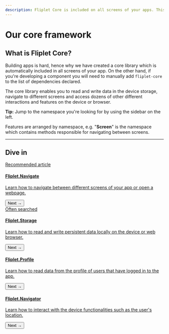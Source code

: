 ```yaml
---
description: Fliplet Core is included on all screens of your apps. This package enables you to read and write data in the device storage, navigate to different screens as long as dozens of other different interactions and features.
---
```


# Our core framework

## What is Fliplet Core?

Building apps is hard, hence why we have created a core library which is automatically included in all screens of your app. On the other hand, if you're developing a component you will need to manually add `fliplet-core` to the list of dependencies declared.

The core library enables you to read and write data in the device storage, navigate to different screens and access dozens of other different interactions and features on the device or browser.

<p class="quote"><strong>Tip:</strong> Jump to the namespace you're looking for by using the sidebar on the left.</p>

Features are arranged by namespace, e.g. "<strong>Screen</strong>" is the namespace which contains methods responsible for navigating between screens.

---

## Dive in

<section class="blocks alt">
  <a class="bl two" href="quickstart.html">
    <div>
      <span class="pin">Recommended article</span>
      <h4>Fliplet.Navigate</h4>
      <p>Learn how to navigate between different screens of your app or open a webpage.</p>
      <button>Next &rarr;</button>
    </div>
  </a>
  <a class="bl two" href="quickstart.html">
    <div>
      <span class="pin">Often searched</span>
      <h4>Fliplet.Storage</h4>
      <p>Learn how to read and write persistent data locally on the device or web browser.</p>
      <button>Next &rarr;</button>
    </div>
  </a>
</section>

<section class="blocks alt">
  <a class="bl two" href="profile.html">
    <div class="secondary">
      <h4>Fliplet.Profile</h4>
      <p>Learn how to read data from the profile of users that have logged in to the app.</p>
      <button>Next &rarr;</button>
    </div>
  </a>
  <a class="bl two" href="navigator.html">
    <div class="secondary">
      <h4>Fliplet.Navigator</h4>
      <p>Learn how to interact with the device functionalities such as the user's location.</p>
      <button>Next &rarr;</button>
    </div>
  </a>
</section>